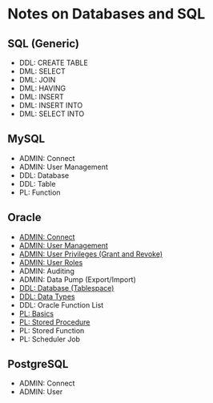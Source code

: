 # Notes on Databases and SQL

## SQL (Generic)
* DDL: CREATE TABLE
* DML: SELECT
* DML: JOIN
* DML: HAVING
* DML: INSERT
* DML: INSERT INTO
* DML: SELECT INTO

## MySQL
* ADMIN: Connect
* ADMIN: User Management
* DDL: Database
* DDL: Table
* PL: Function

## Oracle
* [ADMIN: Connect](Oracle/ADMINConnect.md)
* [ADMIN: User Management](Oracle/ADMINUserManagement.md)
* [ADMIN: User Privileges (Grant and Revoke)](Oracle/ADMINUserPrivileges.md)
* [ADMIN: User Roles](Oracle/ADMINUserRoles.md)
* ADMIN: Auditing
* ADMIN: Data Pump (Export/Import)
* [DDL: Database (Tablespace)](Oracle/DDLDatabase.md)
* [DDL: Data Types](Oracle/DDLDataTypes.md)
* DDL: Oracle Function List
* [PL: Basics](Oracle/PLBasics.md)
* [PL: Stored Procedure](Oracle/PLStoredProcedure.md)
* PL: Stored Function
* PL: Scheduler Job

## PostgreSQL
* ADMIN: Connect
* ADMIN: User
